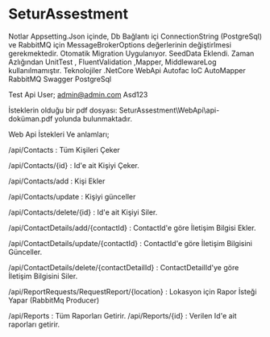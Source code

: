 # SeturAssestment

Notlar
Appsetting.Json içinde, Db Bağlantı içi ConnectionString (PostgreSql) ve RabbitMQ için MessageBrokerOptions değerlerinin değiştirlmesi gerekmektedir.
Otomatik Migration Uygulanıyor.
SeedData Eklendi. 
Zaman Azlığından UnitTest , FluentValidation ,Mapper, MiddlewareLog kullanılmamıştır.
Teknolojiler
.NetCore WebApi
Autofac IoC
AutoMapper
RabbitMQ
Swagger
PostgreSql

Test Api User;
admin@admin.com
Asd123

İsteklerin olduğu bir pdf dosyası: 
SeturAssestment\WebApi\api-doküman.pdf yolunda bulunmaktadır.

Web Api İstekleri Ve anlamları;

/api/Contacts : Tüm Kişileri Çeker

/api/Contacts/{id} :  Id'e ait Kişiyi Çeker.

/api/Contacts/add :  Kişi Ekler

/api/Contacts/update :  Kişiyi günceller

/api/Contacts/delete/{id} :  Id'e ait Kişiyi Siler.

/api/ContactDetails/add/{contactId} :  ContactId'e göre İletişim Bilgisi Ekler.

/api/ContactDetails/update/{contactId} :  ContactId'e göre İletişim Bilgisini Günceller.

/api/ContactDetails/delete/{contactDetailId} :  ContactDetailId'ye göre İletişim Bilgisini Siler.

/api/ReportRequests/RequestReport/{location} :  Lokasyon için Rapor İsteği Yapar (RabbitMq Producer)

/api/Reports : Tüm Raporları Getirir.
/api/Reports/{id} : Verilen Id'e ait raporları getirir.
